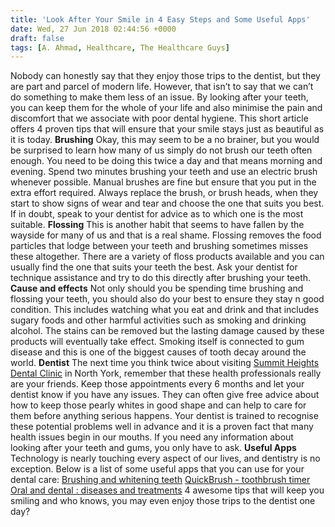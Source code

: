 ```yaml
---
title: 'Look After Your Smile in 4 Easy Steps and Some Useful Apps'
date: Wed, 27 Jun 2018 02:44:56 +0000
draft: false
tags: [A. Ahmad, Healthcare, The Healthcare Guys]
---
```


Nobody can honestly say that they enjoy those trips to the dentist, but they are part and parcel of modern life. However, that isn’t to say that we can’t do something to make them less of an issue. By looking after your teeth, you can keep them for the whole of your life and also minimise the pain and discomfort that we associate with poor dental hygiene. This short article offers 4 proven tips that will ensure that your smile stays just as beautiful as it is today. **Brushing** Okay, this may seem to be a no brainer, but you would be surprised to learn how many of us simply do not brush our teeth often enough. You need to be doing this twice a day and that means morning and evening. Spend two minutes brushing your teeth and use an electric brush whenever possible. Manual brushes are fine but ensure that you put in the extra effort required. Always replace the brush, or brush heads, when they start to show signs of wear and tear and choose the one that suits you best. If in doubt, speak to your dentist for advice as to which one is the most suitable. **Flossing** This is another habit that seems to have fallen by the wayside for many of us and that is a real shame. Flossing removes the food particles that lodge between your teeth and brushing sometimes misses these altogether. There are a variety of floss products available and you can usually find the one that suits your teeth the best. Ask your dentist for technique assistance and try to do this directly after brushing your teeth. **Cause and effects** Not only should you be spending time brushing and flossing your teeth, you should also do your best to ensure they stay n good condition. This includes watching what you eat and drink and that includes sugary foods and other harmful activities such as smoking and drinking alcohol. The stains can be removed but the lasting damage caused by these products will eventually take effect. Smoking itself is connected to gum disease and this is one of the biggest causes of tooth decay around the world. **Dentist** The next time you think twice about visiting [Summit Heights Dental Clinic](https://www.summitheightsdental.com/) in North York, remember that these health professionals really are your friends. Keep those appointments every 6 months and let your dentist know if you have any issues. They can often give free advice about how to keep those pearly whites in good shape and can help to care for them before anything serious happens. Your dentist is trained to recognise these potential problems well in advance and it is a proven fact that many health issues begin in our mouths. If you need any information about looking after your teeth and gums, you only have to ask. **Useful Apps** Technology is nearly touching every aspect of our lives, and dentistry is no exception. Below is a list of some useful apps that you can use for your dental care: [Brushing and whitening teeth](https://play.google.com/store/apps/details?id=com.PerfectTeeth32.english) [QuickBrush - toothbrush timer](https://play.google.com/store/apps/details?id=com.samynakayamadriss.samydriss.quickbrush) [Oral and dental : diseases and treatments](https://play.google.com/store/apps/details?id=com.DEVproAPP.Oralanddental) 4 awesome tips that will keep you smiling and who knows, you may even enjoy those trips to the dentist one day?